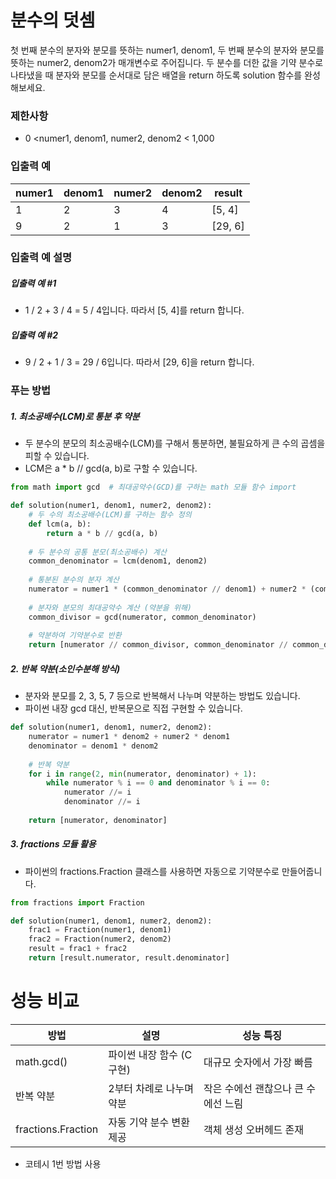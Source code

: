 # 분수의 덧셈

첫 번째 분수의 분자와 분모를 뜻하는 numer1, denom1, 두 번째 분수의 분자와 분모를 뜻하는 numer2, denom2가 매개변수로 주어집니다. 
두 분수를 더한 값을 기약 분수로 나타냈을 때 분자와 분모를 순서대로 담은 배열을 return 하도록 solution 함수를 완성해보세요.

### 제한사항
- 0 <numer1, denom1, numer2, denom2 < 1,000

### 입출력 예
| numer1 | denom1 | numer2 | denom2 |  result   |
|--------|--------|--------|--------|-----------|
|   1    |   2    |   3    |   4    | [5, 4]    |
|   9    |   2    |   1    |   3    | [29, 6]   |

### 입출력 예 설명

##### 입출력 예 #1
- 1 / 2 + 3 / 4 = 5 / 4입니다. 따라서 [5, 4]를 return 합니다.

##### 입출력 예 #2
- 9 / 2 + 1 / 3 = 29 / 6입니다. 따라서 [29, 6]을 return 합니다.

### 푸는 방법

##### 1. 최소공배수(LCM)로 통분 후 약분
- 두 분수의 분모의 최소공배수(LCM)를 구해서 통분하면, 불필요하게 큰 수의 곱셈을 피할 수 있습니다.
- LCM은 a * b // gcd(a, b)로 구할 수 있습니다.

```python
from math import gcd  # 최대공약수(GCD)를 구하는 math 모듈 함수 import

def solution(numer1, denom1, numer2, denom2):
    # 두 수의 최소공배수(LCM)를 구하는 함수 정의
    def lcm(a, b):
        return a * b // gcd(a, b)
    
    # 두 분수의 공통 분모(최소공배수) 계산
    common_denominator = lcm(denom1, denom2)
    
    # 통분된 분수의 분자 계산
    numerator = numer1 * (common_denominator // denom1) + numer2 * (common_denominator // denom2)
    
    # 분자와 분모의 최대공약수 계산 (약분을 위해)
    common_divisor = gcd(numerator, common_denominator)
    
    # 약분하여 기약분수로 반환
    return [numerator // common_divisor, common_denominator // common_divisor]
```

##### 2. 반복 약분(소인수분해 방식)
- 분자와 분모를 2, 3, 5, 7 등으로 반복해서 나누며 약분하는 방법도 있습니다.
- 파이썬 내장 gcd 대신, 반복문으로 직접 구현할 수 있습니다.

```python
def solution(numer1, denom1, numer2, denom2):
    numerator = numer1 * denom2 + numer2 * denom1
    denominator = denom1 * denom2
    
    # 반복 약분
    for i in range(2, min(numerator, denominator) + 1):
        while numerator % i == 0 and denominator % i == 0:
            numerator //= i
            denominator //= i
    
    return [numerator, denominator]
```

##### 3. fractions 모듈 활용
- 파이썬의 fractions.Fraction 클래스를 사용하면 자동으로 기약분수로 만들어줍니다.

```python
from fractions import Fraction

def solution(numer1, denom1, numer2, denom2):
    frac1 = Fraction(numer1, denom1)
    frac2 = Fraction(numer2, denom2)
    result = frac1 + frac2
    return [result.numerator, result.denominator]
```

# 성능 비교
| 방법                | 설명                          | 성능 특징                       |
|---------------------|-----------------------------|---------------------------------|
| math.gcd()          | 파이썬 내장 함수 (C 구현)     | 대규모 숫자에서 가장 빠름        |
| 반복 약분           | 2부터 차례로 나누며 약분      | 작은 수에선 괜찮으나 큰 수에선 느림 |
| fractions.Fraction  | 자동 기약 분수 변환 제공      | 객체 생성 오버헤드 존재           |
- 코테시 1번 방법 사용